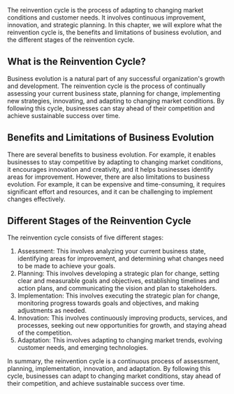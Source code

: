 
The reinvention cycle is the process of adapting to changing market conditions and customer needs. It involves continuous improvement, innovation, and strategic planning. In this chapter, we will explore what the reinvention cycle is, the benefits and limitations of business evolution, and the different stages of the reinvention cycle.

What is the Reinvention Cycle?
------------------------------

Business evolution is a natural part of any successful organization's growth and development. The reinvention cycle is the process of continually assessing your current business state, planning for change, implementing new strategies, innovating, and adapting to changing market conditions. By following this cycle, businesses can stay ahead of their competition and achieve sustainable success over time.

Benefits and Limitations of Business Evolution
----------------------------------------------

There are several benefits to business evolution. For example, it enables businesses to stay competitive by adapting to changing market conditions, it encourages innovation and creativity, and it helps businesses identify areas for improvement. However, there are also limitations to business evolution. For example, it can be expensive and time-consuming, it requires significant effort and resources, and it can be challenging to implement changes effectively.

Different Stages of the Reinvention Cycle
-----------------------------------------

The reinvention cycle consists of five different stages:

1. Assessment: This involves analyzing your current business state, identifying areas for improvement, and determining what changes need to be made to achieve your goals.
2. Planning: This involves developing a strategic plan for change, setting clear and measurable goals and objectives, establishing timelines and action plans, and communicating the vision and plan to stakeholders.
3. Implementation: This involves executing the strategic plan for change, monitoring progress towards goals and objectives, and making adjustments as needed.
4. Innovation: This involves continuously improving products, services, and processes, seeking out new opportunities for growth, and staying ahead of the competition.
5. Adaptation: This involves adapting to changing market trends, evolving customer needs, and emerging technologies.

In summary, the reinvention cycle is a continuous process of assessment, planning, implementation, innovation, and adaptation. By following this cycle, businesses can adapt to changing market conditions, stay ahead of their competition, and achieve sustainable success over time.
